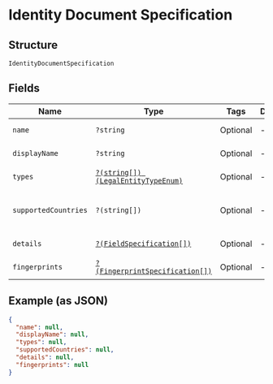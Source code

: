 
# Identity Document Specification

## Structure

`IdentityDocumentSpecification`

## Fields

| Name | Type | Tags | Description | Getter | Setter |
|  --- | --- | --- | --- | --- | --- |
| `name` | `?string` | Optional | - | getName(): ?string | setName(?string name): void |
| `displayName` | `?string` | Optional | - | getDisplayName(): ?string | setDisplayName(?string displayName): void |
| `types` | [`?(string[]) (LegalEntityTypeEnum)`](../../doc/models/legal-entity-type-enum.md) | Optional | - | getTypes(): ?array | setTypes(?array types): void |
| `supportedCountries` | `?(string[])` | Optional | - | getSupportedCountries(): ?array | setSupportedCountries(?array supportedCountries): void |
| `details` | [`?(FieldSpecification[])`](../../doc/models/field-specification.md) | Optional | - | getDetails(): ?array | setDetails(?array details): void |
| `fingerprints` | [`?(FingerprintSpecification[])`](../../doc/models/fingerprint-specification.md) | Optional | - | getFingerprints(): ?array | setFingerprints(?array fingerprints): void |

## Example (as JSON)

```json
{
  "name": null,
  "displayName": null,
  "types": null,
  "supportedCountries": null,
  "details": null,
  "fingerprints": null
}
```

